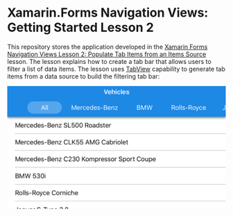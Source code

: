 # Xamarin.Forms Navigation Views: Getting Started Lesson 2



This repository stores the application developed in the [Xamarin Forms Navigation Views Lesson 2: Populate Tab Items from an Items Source](https://docs.devexpress.com/MobileControls/400555/xamarin-forms/navigation-controls/getting-started/how-to-bind-to-itemssource) lesson. The lesson explains how to create a tab bar that allows users to filter a list of data items. The lesson uses [TabView](https://docs.devexpress.com/MobileControls/DevExpress.XamarinForms.Navigation.TabView) capability to generate tab items from a data source to build the filtering tab bar:

![Resulting image](images/title.png)
